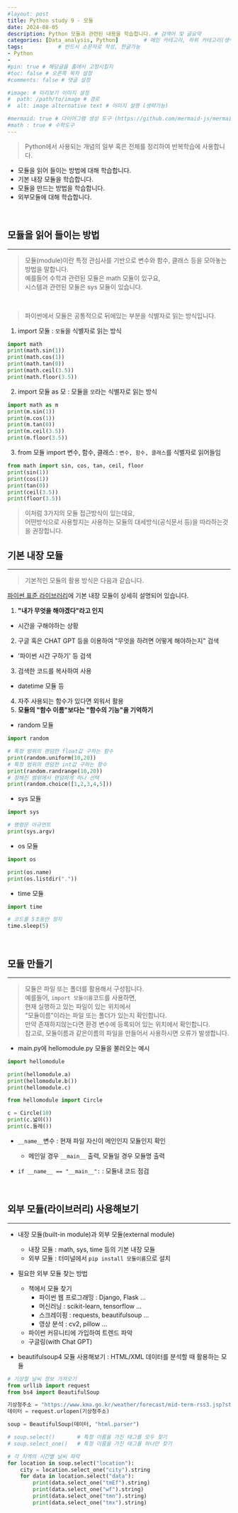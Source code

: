 ```yaml
---
#layout: post
title: Python study 9 - 모듈
date: 2024-08-05
description: Python 모듈과 관련된 내용을 학습합니다. # 검색어 및 글요약
categories: [Data_analysis, Python]        # 메인 카테고리, 하위 카테고리(생략가능)
tags:           # 반드시 소문자로 작성, 한글가능
- Python
- 
#pin: true # 해당글을 홈에서 고정시킬지
#toc: false # 오른쪽 목차 설정
#comments: false # 댓글 설정

#image: # 미리보기 이미지 설정
#  path: /path/to/image # 경로
#  alt: image alternative text # 이미지 설명 (생략가능)

#mermaid: true # 다이어그램 생성 도구 (https://github.com/mermaid-js/mermaid)
#math : true # 수학도구
---
```


> Python에서 사용되는 개념의 일부 혹은 전체를 정리하여 반복학습에 사용합니다.
  - 모듈을 읽어 들이는 방법에 대해 학습합니다.      
  - 기본 내장 모듈을 학습합니다.       
  - 모듈을 만드는 방법을 학습합니다.   
  - 외부모듈에 대해 학습합니다.        
  

<br>


## 모듈을 읽어 들이는 방법
---
> 모듈(module)이란 특정 관심사를 기반으로 변수와 함수, 클래스 등을 모아놓는 방법을 말합니다.   
> 예를들어 수학과 관련된 모듈은 math 모듈이 있구요,   
> 시스템과 관련된 모듈은 sys 모듈이 있습니다.   

<br>

> 파이썬에서 모듈은 공통적으로 뒤에있는 부분을 식별자로 읽는 방식입니다.   

1. import 모듈 : `모듈`을 식별자로 읽는 방식     


```python
import math
print(math.sin(1))
print(math.cos(1))
print(math.tan(0))
print(math.ceil(3.5))
print(math.floor(3.5))
```   


2. import 모듈 as 모 : 모듈을 `모`라는 식별자로 읽는 방식    

```python
import math as m
print(m.sin(1))
print(m.cos(1))
print(m.tan(0))
print(m.ceil(3.5))
print(m.floor(3.5))
```   


3. from 모듈 import 변수, 함수, 클래스 : `변수, 함수, 클래스`를 식별자로 읽어들임   

```python
from math import sin, cos, tan, ceil, floor
print(sin(1))
print(cos(1))
print(tan(0))
print(ceil(3.5))
print(floor(3.5))
```   


> 이처럼 3가지의 모듈 접근방식이 있는데요,   
> 어떤방식으로 사용할지는 사용하는 모듈의 대세방식(공식문서 등)을 따라하는것을 권장합니다.     

## 기본 내장 모듈
---
> 기본적인 모듈의 활용 방식은 다음과 같습니다.   


<a href="https://docs.python.org/ko/3/library/index.html" target="_blank">파이썬 표준 라이브러리</a>에 기본 내장 모듈이 상세히 설명되어 있습니다.   


1. **"내가 무엇을 해야겠다"라고 인지**   
  - 시간을 구해야하는 상황   
2. 구글 혹은 CHAT GPT 등을 이용하여 "무엇을 하려면 어떻게 해야하는지" 검색   
  - '파이썬 시간 구하기' 등 검색   
3. 검색한 코드를 복사하여 사용   
  - datetime 모듈 등   
4. 자주 사용되는 함수가 있다면 외워서 활용   
5. **모듈의 "함수 이름"보다는 "함수의 기능"을 기억하기**   

- random 모듈   

```python
import random

# 특정 범위의 랜덤한 float값 구하는 함수
print(random.uniform(10,20))
# 특정 범위의 랜덤한 int값 구하는 함수
print(random.randrange(10,20))
# 정해진 범위에서 랜덤하게 하나 선택
print(random.choice([1,2,3,4,5]))
```   


- sys 모듈

```python
import sys

# 명령문 아규먼트
print(sys.argv)
```   

- os 모듈

```python
import os

print(os.name)
print(os.listdir("."))
```   

- time 모듈

```python
import time

# 코드를 5초동안 정지
time.sleep(5)
```   


<br>



## 모듈 만들기
---
> 모듈은 파일 또는 폴더를 활용해서 구성됩니다.    
> 예를들어, `import 모듈이름`코드를 사용하면,   
> 현재 실행하고 있는 파일이 있는 위치에서   
> "모듈이름"이라는 파일 또는 폴더가 있는지 확인합니다.   
> 만약 존재하지않는다면 환경 변수에 등록되어 있는 위치에서 확인합니다.   
> 참고로, 모듈이름과 같은이름의 파일을 만들어서 사용하시면 오류가 발생합니다.   

- main.py에 hellomodule.py 모듈을 불러오는 예시   

```python
import hellomodule

print(hellomodule.a)
print(hellomodule.b())
print(hellomodule.c)

from hellomodule import Circle

c = Circle(10)
print(c.넓이())
print(c.둘레())
```   


- `__name__`변수 : 현재 파일 자신이 메인인지 모듈인지 확인   
    - 메인일 경우 `__main__` 출력, 모듈일 경우 모듈명 출력   


- `if __name__ == "__main__":` : 모듈내 코드 점검      

<br>



## 외부 모듈(라이브러리) 사용해보기
---

- 내장 모듈(built-in module)과 외부 모듈(external module)   
  - 내장 모듈 : math, sys, time 등의 기본 내장 모듈   
  - 외부 모듈 : 터미널에서 `pip install 모듈이름`으로 설치   


- 필요한 외부 모듈 찾는 방법   
  - 책에서 모듈 찾기   
    - 파이썬 웹 프로그래밍 : Django, Flask ...
    - 머신러닝 : scikit-learn, tensorflow ...
    - 스크레이핑 : requests, beautifulsoup ...
    - 영상 분석 : cv2, pillow ...
  - 파이썬 커뮤니티에 가입하여 트렌드 파악   
  - 구글링(with Chat GPT)   

- beautifulsoup4 모듈 사용해보기 : HTML/XML 데이터를 분석할 때 활용하는 모듈   

```python
# 기상철 날씨 정보 가져오기
from urllib import request
from bs4 import BeautifulSoup

기상청주소 = "https://www.kma.go.kr/weather/forecast/mid-term-rss3.jsp?stnId=108"
데이터 = request.urlopen(기상청주소)

soup = BeautifulSoup(데이터, "html.parser")

# soup.select()       # 특정 이름을 가진 태그를 모두 찾기
# soup.select_one()   # 특정 이름을 가진 태그를 하나만 찾기

# 각 지역의 시간별 날씨 파악
for location in soup.select("location"):
    city = location.select_one("city").string
    for data in location.select("data"):
        print(data.select_one("tmEf").string)
        print(data.select_one("wf").string)
        print(data.select_one("tmn").string)
        print(data.select_one("tmx").string)
```   


<br>

